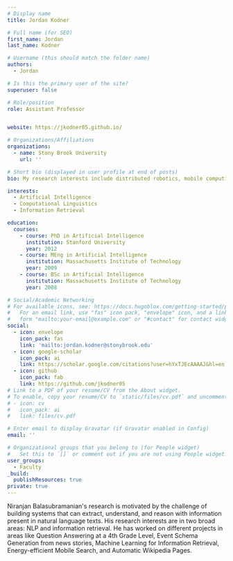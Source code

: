 ```yaml
---
# Display name
title: Jordan Kodner

# Full name (for SEO)
first_name: Jordan
last_name: Kodner

# Username (this should match the folder name)
authors:
  - Jordan

# Is this the primary user of the site?
superuser: false

# Role/position
role: Assistant Professor


website: https://jkodner05.github.io/

# Organizations/Affiliations
organizations:
  - name: Stony Brook University
    url: ''

# Short bio (displayed in user profile at end of posts)
bio: My research interests include distributed robotics, mobile computing and programmable matter.

interests:
  - Artificial Intelligence
  - Computational Linguistics
  - Information Retrieval

education:
  courses:
    - course: PhD in Artificial Intelligence
      institution: Stanford University
      year: 2012
    - course: MEng in Artificial Intelligence
      institution: Massachusetts Institute of Technology
      year: 2009
    - course: BSc in Artificial Intelligence
      institution: Massachusetts Institute of Technology
      year: 2008

# Social/Academic Networking
# For available icons, see: https://docs.hugoblox.com/getting-started/page-builder/#icons
#   For an email link, use "fas" icon pack, "envelope" icon, and a link in the
#   form "mailto:your-email@example.com" or "#contact" for contact widget.
social:
  - icon: envelope
    icon_pack: fas
    link: 'mailto:jordan.kodner@stonybrook.edu'
  - icon: google-scholar
    icon_pack: ai
    link: https://scholar.google.com/citations?user=hYxTJEcAAAAJ&hl=en
  - icon: github
    icon_pack: fab
    link: https://github.com/jkodner05
# Link to a PDF of your resume/CV from the About widget.
# To enable, copy your resume/CV to `static/files/cv.pdf` and uncomment the lines below.
# - icon: cv
#   icon_pack: ai
#   link: files/cv.pdf

# Enter email to display Gravatar (if Gravatar enabled in Config)
email: ''

# Organizational groups that you belong to (for People widget)
#   Set this to `[]` or comment out if you are not using People widget.
user_groups:
  - Faculty
_build:
  publishResources: true
private: true
---
```


Niranjan Balasubramanian's research is motivated by the challenge of building systems that can extract, understand, and reason with information present in natural language texts. His research interests are in two broad areas: NLP and information retrieval. He has worked on different projects in areas like  Question Answering at a 4th Grade Level, Event Schema Generation from news stories, Machine Learning for Information Retrieval, Energy-efficient Mobile Search, and Automatic Wikipedia Pages.
